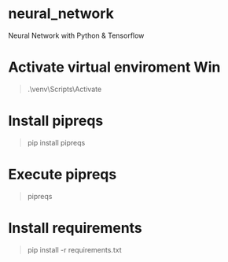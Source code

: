 # neural_network
 Neural Network with Python & Tensorflow

# Activate virtual enviroment Win
>.\venv\Scripts\Activate

# Install pipreqs
>pip install pipreqs

# Execute pipreqs
>pipreqs

# Install requirements
>pip install -r requirements.txt
